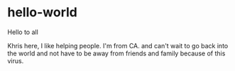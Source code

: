 # hello-world
Hello to all


Khris here, I like helping people. I'm from CA. and can't wait to go back into the world and not have to be away from friends and family because of this virus.

